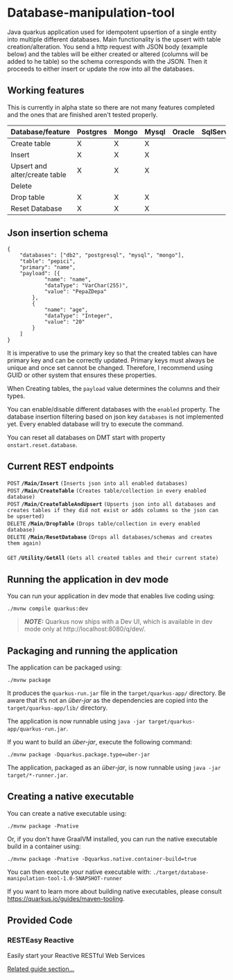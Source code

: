 # Database-manipulation-tool
Java quarkus application used for idempotent upsertion of a single entity into multiple different databases.
Main functionality is the upsert with table creation/alteration. You send a http request with JSON body (example below)
and the tables will be either created or altered (columns will be added to he table) so the schema corresponds with the JSON. Then it proceeds to either insert or update the row into all the databases.  
## Working features

This is currently in alpha state so there are not many features completed and the ones that are finished aren't tested properly.

| Database/feature        	       | Postgres 	 | Mongo 	 | Mysql 	 | Oracle 	 | SqlServer 	 | Db2 	 |
|---------------------------------|------------|---------|---------|----------|-------------|-------|
| Create table            	       | X    	     | X   	   | X   	   | 	        | 	           | 	     |
| Insert                  	       | X    	     | X	      | X   	   | 	        | 	           | 	     |
| Upsert and alter/create table 	 | X	         | X	      | X	      | 	        | 	           | 	     |
| Delete                  	       | 	          | 	       | 	       | 	        | 	           | 	     |
| Drop table        	             | X	         | X	      | X	      | 	        | 	           | 	     |
| Reset Database        	         | X	         | 	X      | X	      | 	        | 	           | 	     |

## Json insertion schema
```
{
	"databases": ["db2", "postgresql", "mysql", "mongo"],
	"table": "pepici",
	"primary": "name",
	"payload": [{
            "name": "name",
            "dataType": "VarChar(255)",
            "value": "PepaZDepa"
        },
        {
            "name": "age",
            "dataType": "Integer",
            "value": "20"
        }
    ]
}
```

It is imperative to use the primary key so that the created tables can have primary key and can be correctly updated.
Primary keys must always be unique and once set cannot be changed. Therefore, I recommend using GUID or other system that ensures these properties.

When Creating tables, the `payload` value determines the columns and their types.

You can enable/disable different databases with the `enabled` property. The database insertion filtering based on json key `databases` is not implemented yet. Every enabled database will try to execute the command.

You can reset all databases on DMT start with property `onstart.reset.database`.

## Current REST endpoints

<summary><code>POST</code> <code><b>/Main/Insert</b></code> <code>(Inserts json into all enabled databases)</code></summary>
<summary><code>POST</code> <code><b>/Main/CreateTable</b></code> <code>(Creates table/collection in every enabled database)</code></summary>
<summary><code>POST</code> <code><b>/Main/CreateTableAndUpsert</b></code> <code>(Upserts json into all databases and creates tables if they did not exist or adds columns so the json can be upserted)</code></summary>
<summary><code>DELETE</code> <code><b>/Main/DropTable</b></code> <code>(Drops table/collection in every enabled database)</code></summary>
<summary><code>DELETE</code> <code><b>/Main/ResetDatabase</b></code> <code>(Drops all databases/schemas and creates them again)</code></summary>

<br />
<summary><code>GET</code> <code><b>/Utility/GetAll</b></code> <code>(Gets all created tables and their current state)</code></summary>


## Running the application in dev mode

You can run your application in dev mode that enables live coding using:

```shell script
./mvnw compile quarkus:dev
```

> **_NOTE:_**  Quarkus now ships with a Dev UI, which is available in dev mode only at http://localhost:8080/q/dev/.

## Packaging and running the application

The application can be packaged using:

```shell script
./mvnw package
```

It produces the `quarkus-run.jar` file in the `target/quarkus-app/` directory.
Be aware that it’s not an _über-jar_ as the dependencies are copied into the `target/quarkus-app/lib/` directory.

The application is now runnable using `java -jar target/quarkus-app/quarkus-run.jar`.

If you want to build an _über-jar_, execute the following command:

```shell script
./mvnw package -Dquarkus.package.type=uber-jar
```

The application, packaged as an _über-jar_, is now runnable using `java -jar target/*-runner.jar`.

## Creating a native executable

You can create a native executable using:

```shell script
./mvnw package -Pnative
```

Or, if you don't have GraalVM installed, you can run the native executable build in a container using:

```shell script
./mvnw package -Pnative -Dquarkus.native.container-build=true
```

You can then execute your native executable with: `./target/database-manipulation-tool-1.0-SNAPSHOT-runner`

If you want to learn more about building native executables, please consult https://quarkus.io/guides/maven-tooling.

## Provided Code

### RESTEasy Reactive

Easily start your Reactive RESTful Web Services

[Related guide section...](https://quarkus.io/guides/getting-started-reactive#reactive-jax-rs-resources)
